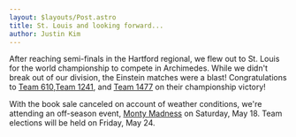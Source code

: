 ```yaml
---
layout: $layouts/Post.astro
title: St. Louis and looking forward...
author: Justin Kim
---
```

After reaching semi-finals in the Hartford regional, we flew out to St. Louis for the world championship to compete in Archimedes. While we didn't break out of our division, the Einstein matches were a blast! Congratulations to [Team 610](http://team610.com/),<a href="http://www.theory6.ca/" data-proofer-ignore>Team 1241</a>, and [Team 1477](http://www.texastorque.org/) on their championship victory!

With the book sale canceled on account of weather conditions, we're attending an off-season event, [Monty Madness](http://www.montymadness.com/) on Saturday, May 18. Team elections will be held on Friday, May 24.

